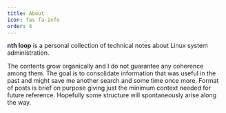 ```yaml
---
title: About
icon: fas fa-info
order: 4
---
```


**nth loop** is a personal collection of technical notes about Linux system administration.

The contents grow organically and I do not guarantee any coherence among them. The goal is to consolidate information that was useful in the past and might save me another search and some time once more. Format of posts is brief on purpose giving just the minimum context needed for future reference. Hopefully some structure will spontaneously arise along the way.
